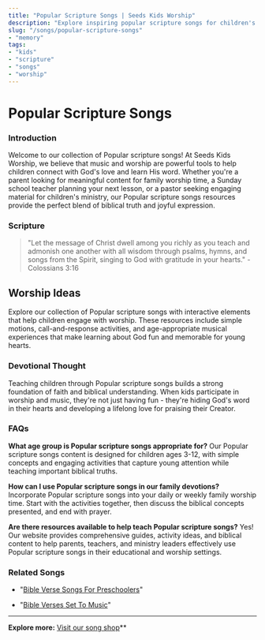 ```yaml
---
title: "Popular Scripture Songs | Seeds Kids Worship"
description: "Explore inspiring popular scripture songs for children's worship and faith development. Biblical music resources for families and ministry."
slug: "/songs/popular-scripture-songs"
- "memory"
tags:
- "kids"
- "scripture"
- "songs"
- "worship"
---
```


# Popular Scripture Songs

### Introduction

Welcome to our collection of Popular scripture songs! At Seeds Kids Worship, we believe that music and worship are powerful tools to help children connect with God's love and learn His word. Whether you're a parent looking for meaningful content for family worship time, a Sunday school teacher planning your next lesson, or a pastor seeking engaging material for children's ministry, our Popular scripture songs resources provide the perfect blend of biblical truth and joyful expression.

### Scripture

> "Let the message of Christ dwell among you richly as you teach and admonish one another with all wisdom through psalms, hymns, and songs from the Spirit, singing to God with gratitude in your hearts." - Colossians 3:16

## Worship Ideas

Explore our collection of Popular scripture songs with interactive elements that help children engage with worship. These resources include simple motions, call-and-response activities, and age-appropriate musical experiences that make learning about God fun and memorable for young hearts.

### Devotional Thought

Teaching children through Popular scripture songs builds a strong foundation of faith and biblical understanding. When kids participate in worship and music, they're not just having fun - they're hiding God's word in their hearts and developing a lifelong love for praising their Creator.

### FAQs

**What age group is Popular scripture songs appropriate for?**
Our Popular scripture songs content is designed for children ages 3-12, with simple concepts and engaging activities that capture young attention while teaching important biblical truths.

**How can I use Popular scripture songs in our family devotions?**
Incorporate Popular scripture songs into your daily or weekly family worship time. Start with the activities together, then discuss the biblical concepts presented, and end with prayer.

**Are there resources available to help teach Popular scripture songs?**
Yes! Our website provides comprehensive guides, activity ideas, and biblical content to help parents, teachers, and ministry leaders effectively use Popular scripture songs in their educational and worship settings.

### Related Songs

- "[Bible Verse Songs For Preschoolers](/songs/bible-verse-songs-for-preschoolers/)"

- "[Bible Verses Set To Music](/songs/bible-verses-set-to-music/)"

---

**Explore more:** [Visit our song shop](https://seedskidsworship.com/shop)**

<!-- Schema Markup -->
<script type="application/ld+json">
{
  "@context": "https://schema.org",
  "@type": "MusicRecording",
  "name": "Popular Scripture Songs",
  "byArtist": {
    "@type": "MusicGroup",
    "name": "Seeds Kids Worship"
  },
  "isFamilyFriendly": true,
  "url": "https://seedskidsworship.com/songs/popular-scripture-songs/"
}
</script>